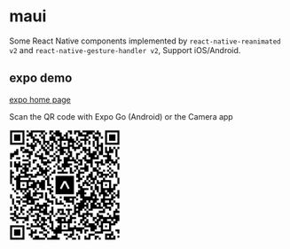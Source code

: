 # maui
Some React Native components implemented by `react-native-reanimated v2` and `react-native-gesture-handler v2`, Support iOS/Android.

## expo demo
[expo home page](https://expo.dev/@mah22/maui?serviceType=classic&distribution=expo-go)

Scan the QR code with Expo Go (Android) or the Camera app

<img src="https://github.com/maaaahoo/maui/blob/main/screenShoot/qrcode.png" width="200" />
